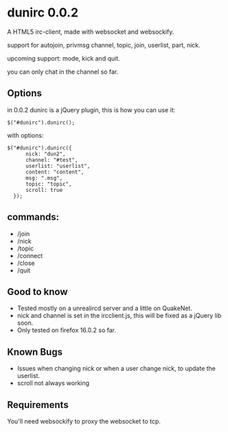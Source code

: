 dunirc 0.0.2
============

A HTML5 irc-client, made with websocket and websockify.

support for autojoin, privmsg channel, topic, join, userlist, part, nick.

upcoming support: mode, kick and quit.

you can only chat in the channel so far.


Options
-------
in 0.0.2 dunirc is a jQuery plugin, this is how you can use it:

```
$("#dunirc").dunirc();
```

with options:
```
$("#dunirc").dunirc({
	  nick: "dun2",
	  channel: "#test",
	  userlist: "userlist",
	  content: "content",
	  msg: ".msg",
	  topic: "topic",
	  scroll: true
  });

```

commands:
---------
* /join
* /nick
* /topic
* /connect
* /close
* /quit

Good to know
------------
* Tested mostly on a unrealircd server and a little on QuakeNet.
* nick and channel is set in the ircclient.js, this will be fixed as a jQuery lib soon.
* Only tested on firefox 16.0.2 so far.

Known Bugs
----------
* Issues when changing nick or when a user change nick, to update the userlist.
* scroll not always working

Requirements
------------
You'll need websockify to proxy the websocket to tcp.